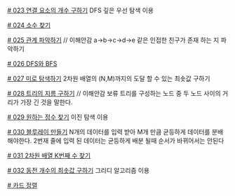 [# 023 연결 요소의 개수 구하기](./src/App001.java)
DFS 깊은 우선 탐색 이용

[# 024 소수 찾기](./src/App002.java)

[# 025 관계 파악하기](./src/App003.java) // 이해안감
a->b->c->d->e 같은 인접한 친구가 존재 하는 지 파악하기

[# 026 DFS와 BFS](./src/App004.java) 

[# 027 미로 탐색하기](./src/App005.java)
2차원 배열의 (N,M)까지의 도달 할 수 있는 최솟값 구하기

[# 028 트리의 지름 구하기](./src/App006.java) // 이해안감 보류
트리를 구성하는 노드 중 두 노드 사이의 거리가 가장 긴 것을 말한다.

[# 029 원하는 정수 찾기](./src/App007.java)
이진 탐색 이용

[# 030 블루레이 만들기](./src/App008.java)
N개의 데이터를 입력 받아 M개 만큼 균등하게 데이터를 분배 해야한다.
2번재 줄에 입력 된 데이터는 균등하게 배분 될때 순서가 바뀌어서는 안된다


[# 031 2차원 배열 K번째 수 찾기](./src/App009.java)

[# 032 동전 개수의 최솟값 구하기](./src/App010.java)
그리디 알고리즘 이용

[# 카드 정렬](./src/App011.java)